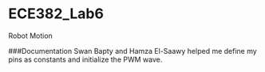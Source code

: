 ECE382_Lab6
===========

Robot Motion




###Documentation
Swan Bapty and Hamza El-Saawy helped me define my pins as constants and initialize the PWM wave. 
